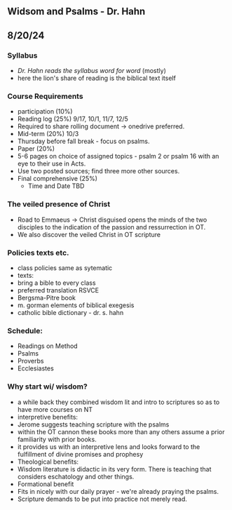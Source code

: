 Widsom and Psalms - Dr. Hahn
---
8/20/24
---

### Syllabus
 - *Dr. Hahn reads the syllabus word for word* (mostly)
 - here the lion's share of reading is the biblical text itself
 
### Course Requirements
 - participation (10%)
 - Reading log (25%) 9/17, 10/1, 11/7, 12/5
  - Required to share rolling document -> onedrive preferred.
 - Mid-term (20%) 10/3
  - Thursday before fall break - focus on psalms.
 - Paper (20%)
  - 5-6 pages on choice of assigned topics - psalm 2 or psalm 16 with an eye to their use in Acts.
  - Use two posted sources; find three more other sources.
- Final comprehensive (25%)
  - Time and Date TBD
 
### The veiled presence of Christ
 - Road to Emmaeus -> Christ disguised opens the minds of the two disciples to the indication of the passion and ressurrection in OT.
  - We also discover the veiled Christ in OT scripture

### Policies texts etc.
 - class policies same as sytematic
 - texts:
  - bring a bible to every class
   - preferred translation RSVCE
  - Bergsma-Pitre book
  - m. gorman elements of biblical exegesis
  - catholic bible dictionary - dr. s. hahn

### Schedule:
 - Readings on Method
 - Psalms
 - Proverbs
 - Ecclesiastes

### Why start wi/ wisdom?
 - a while back they combined wisdom lit and intro to scriptures so as to have more courses on NT
 - interpretive benefits:
  - Jerome suggests teaching scripture with the psalms
  - within the OT cannon these books more than any others assume a prior familiarity with prior books.
  - it provides us with an interpretive lens and looks forward to the fulfillment of divine promises and prophesy
 - Theological benefits:
  - Wisdom literature is didactic in its very form.  There is teaching that considers eschatology and other things.
 - Formational benefit
  - Fits in nicely with our daily prayer - we're already praying the psalms.
  - Scripture demands to be put into practice not merely read.
